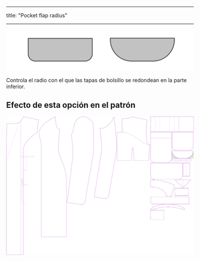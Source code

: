 - - -
title: "Pocket flap radius"
- - -

![Radio de la tapa del bolsillo](pocketflapradius.svg)

Controla el radio con el que las tapas de bolsillo se redondean en la parte inferior.

## Efecto de esta opción en el patrón

![Esta imagen muestra el efecto de esta opción superponiendo varias variantes que tienen un valor diferente para esta opción](carlita_pocketflapradius_sample.svg "Efecto de esta opción en el patrón")
